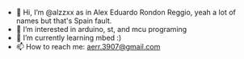 - 👋 Hi, I’m @alzzxx as in Alex Eduardo Rondon Reggio, yeah a lot of names but that's Spain fault.
- 👀 I’m interested in arduino, st, and mcu programing 
- 🌱 I’m currently learning mbed :)
- 📫 How to reach me: aerr.3907@gmail.com

<!---
alzzxx/alzzxx is a ✨ special ✨ repository because its `README.md` (this file) appears on your GitHub profile.
You can click the Preview link to take a look at your changes.
--->
